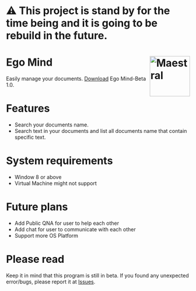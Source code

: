 # ⚠️ This project is stand by for the time being and it is going to be rebuild in the future.
# Ego Mind <img src="https://static.thenounproject.com/png/1399858-200.png" align="right" title="Maestral" width="110" height="110">
Easily manage your documents. [Download](https://github.com/GoodDay360/Ego-Mind/releases) Ego Mind-Beta 1.0.  
# Features
- Search your documents name.
- Search text in your documents and list all documents name that contain specific text.
# System requirements
- Window 8 or above
- Virtual Machine might not support
# Future plans
- Add Public QNA for user to help each other
- Add chat for user to communicate with each other
- Support more OS Platform
# Please read
Keep it in mind that this program is still in beta. If you found any unexpected error/bugs, please report it at [Issues](https://github.com/GoodDay360/Ego-Mind/issues).
